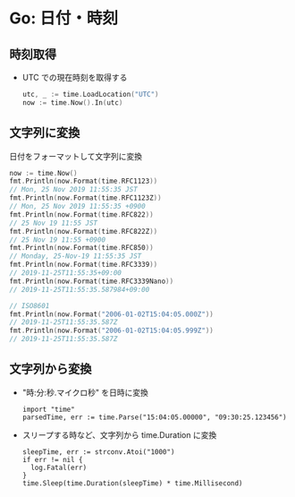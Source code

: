 # Go: 日付・時刻

## 時刻取得
* UTC での現在時刻を取得する  
  ```Go
  utc, _ := time.LoadLocation("UTC")
  now := time.Now().In(utc)
  ```
## 文字列に変換
日付をフォーマットして文字列に変換

```go
now := time.Now()
fmt.Println(now.Format(time.RFC1123))
// Mon, 25 Nov 2019 11:55:35 JST
fmt.Println(now.Format(time.RFC1123Z))
// Mon, 25 Nov 2019 11:55:35 +0900
fmt.Println(now.Format(time.RFC822))
// 25 Nov 19 11:55 JST
fmt.Println(now.Format(time.RFC822Z))
// 25 Nov 19 11:55 +0900
fmt.Println(now.Format(time.RFC850))
// Monday, 25-Nov-19 11:55:35 JST
fmt.Println(now.Format(time.RFC3339))
// 2019-11-25T11:55:35+09:00
fmt.Println(now.Format(time.RFC3339Nano))
// 2019-11-25T11:55:35.587984+09:00

// ISO8601
fmt.Println(now.Format("2006-01-02T15:04:05.000Z"))
// 2019-11-25T11:55:35.587Z
fmt.Println(now.Format("2006-01-02T15:04:05.999Z"))
// 2019-11-25T11:55:35.587Z
```

## 文字列から変換

* "時:分:秒.マイクロ秒" を日時に変換  
   ```
   import "time"
   parsedTime, err := time.Parse("15:04:05.00000", "09:30:25.123456")
   ```
* スリープする時など、文字列から time.Duration に変換  
  ```
  sleepTime, err := strconv.Atoi("1000")
  if err != nil {
    log.Fatal(err)
  }
  time.Sleep(time.Duration(sleepTime) * time.Millisecond)
  ```

